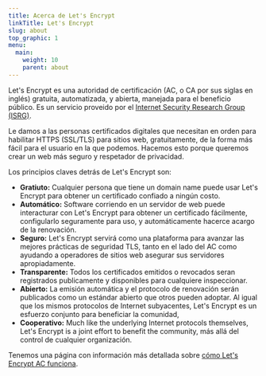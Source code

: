 ```yaml
---
title: Acerca de Let's Encrypt
linkTitle: Let's Encrypt
slug: about
top_graphic: 1
menu:
  main:
    weight: 10
    parent: about
---
```


Let's Encrypt es una autoridad de certificaci&oacute;n (AC, o CA por sus siglas en ingl&eacute;s) gratuita, automatizada, y abierta, manejada para el beneficio p&uacute;blico. Es un servicio proveido por el [Internet Security Research Group (ISRG)](https://abetterinternet.org/).

Le damos a las personas certificados digitales que necesitan en orden para habilitar HTTPS (SSL/TLS) para sitios web, gratuitamente, de la forma m&aacute;s f&aacute;cil para el usuario en la que podemos. Hacemos esto porque queremos crear un web m&aacute;s seguro y respetador de privacidad.

Los principios claves detr&aacute;s de Let's Encrypt son:

* **Gratiuto:** Cualquier persona que tiene un domain name puede usar Let's Encrypt para obtener un certificado confiado a ning&uacute;n costo.
* **Autom&aacute;tico:** Software corriendo en un servidor de web puede interacturar con Let's Encrypt para obtener un certificado f&aacute;cilmente, configularlo seguramente para uso, y autom&aacute;ticamente hacerce acargo de la renovaci&oacute;n.
* **Seguro:** Let's Encrypt servir&aacute; como una plataforma para avanzar las mejores pr&aacute;cticas de seguridad TLS, tanto en el lado del AC como ayudando a operadores de sitios web asegurar sus servidores apropiadamente.
* **Transparente:** Todos los certificados emitidos o revocados seran registrados publicamente y disponibles para cualquiere inspeccionar.
* **Abierto:** La emisi&oacute;n autom&aacute;tica y el protocolo de renovaci&oacute;n ser&aacute;n publicados como un est&aacute;ndar abierto que otros pueden adoptar. Al igual que los mismos protocolos de Internet subyacentes, Let's Encrypt es un esfuerzo conjunto para beneficiar la comunidad,
* **Cooperativo:** Much like the underlying Internet protocols themselves, Let's Encrypt is a joint effort to benefit the community, m&aacute;s all&aacute; del control de cualquier organizaci&oacute;n.

Tenemos una p&aacute;gina con informaci&oacute;n m&aacute;s detallada sobre [c&oacute;mo Let's Encrypt AC funciona](/how-it-works/).